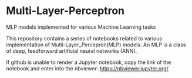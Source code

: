 # Multi-Layer-Perceptron
MLP models implemented for various Machine Learning tasks

This repository contains a series of notebooks related to various implementation of Mutli-Layer_Percepron(MLP) models. An MLP is a class of  deep, feedforward artificial neural networks (ANN).


If github is unable to render a Jupyter notebook, copy the link of the notebook and enter into the nbviewer: https://nbviewer.jupyter.org/

